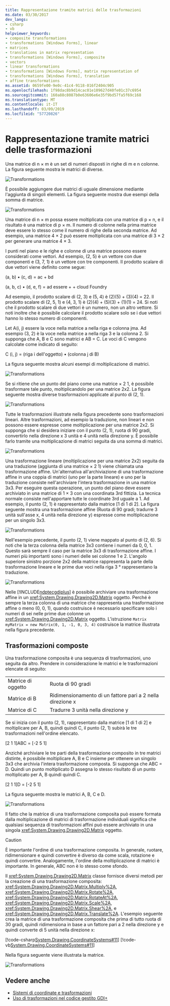 ```yaml
---
title: Rappresentazione tramite matrici delle trasformazioni
ms.date: 03/30/2017
dev_langs:
- csharp
- vb
helpviewer_keywords:
- composite transformations
- transformations [Windows Forms], linear
- matrices
- translations in matrix representation
- transformations [Windows Forms], composite
- vectors
- linear transformations
- transformations [Windows Forms], matrix representation of
- transformations [Windows Forms], translation
- affine transformations
ms.assetid: 0659fe00-9e0c-41c4-9118-016f2404c905
ms.openlocfilehash: 1f98dac8b9d14cac01e109627d40fe01c37c6954
ms.sourcegitcommit: 160a88c8087b0e63606e6e35f9bd57fa5f69c168
ms.translationtype: MT
ms.contentlocale: it-IT
ms.lasthandoff: 03/09/2019
ms.locfileid: "57720826"
---
```

# <a name="matrix-representation-of-transformations"></a>Rappresentazione tramite matrici delle trasformazioni
Una matrice di n × m è un set di numeri disposti in righe di m e n colonne. La figura seguente mostra le matrici di diverse.  
  
 ![Transformations](./media/aboutgdip05-art04.gif "AboutGdip05_art04")  
  
 È possibile aggiungere due matrici di uguale dimensione mediante l'aggiunta di singoli elementi. La figura seguente mostra due esempi della somma di matrice.  
  
 ![Transformations](./media/aboutgdip05-art05.gif "AboutGdip05_art05")  
  
 Una matrice di n × m possa essere moltiplicata con una matrice di p × n, e il risultato è una matrice di p × m. Il numero di colonne nella prima matrice deve essere lo stesso come il numero di righe della seconda matrice. Ad esempio, una matrice 4 × 2 può essere moltiplicata con una matrice di 3 × 2 per generare una matrice 4 × 3.  
  
 I punti nel piano e le righe e colonne di una matrice possono essere considerati come vettori. Ad esempio, (2, 5) è un vettore con due componenti e (3, 7, 1) è un vettore con tre componenti. Il prodotto scalare di due vettori viene definito come segue:  
  
 (a, b) • (c, d) = ac + bd  
  
 (a, b, c) • (d, e, f) = ad essere + + cloud Foundry  
  
 Ad esempio, il prodotto scalare di (2, 3) e (5, 4) è (2)(5) + (3)(4) = 22. Il prodotto scalare di (2, 5, 1) e (4, 3, 1) è (2)(4) + (5)(3) + (1)(1) = 24. Si noti che il prodotto scalare di due vettori è un numero, non un altro vettore. Si noti inoltre che è possibile calcolare il prodotto scalare solo se i due vettori hanno lo stesso numero di componenti.  
  
 Let A(i, j) essere la voce nella matrice a nella riga e colonna jma. Ad esempio (3, 2) è la voce nella matrice a nella riga 3 e la colonna 2. Si supponga che A, B e C sono matrici e AB = C. Le voci di C vengono calcolate come indicato di seguito:  
  
 C (i, j) = (riga i dell'oggetto) • (colonna j di B)  
  
 La figura seguente mostra alcuni esempi di moltiplicazione di matrici.  
  
 ![Transformations](./media/aboutgdip05-art06.gif "AboutGdip05_art06")  
  
 Se si ritiene che un punto del piano come una matrice × 2 1, è possibile trasformare tale punto, moltiplicandolo per una matrice 2x2. La figura seguente mostra diverse trasformazioni applicate al punto di (2, 1).  
  
 ![Transformations](./media/aboutgdip05-art07.gif "AboutGdip05_art07")  
  
 Tutte le trasformazioni illustrate nella figura precedente sono trasformazioni lineari. Altre trasformazioni, ad esempio la traduzione, non lineari e non possono essere espresse come moltiplicazione per una matrice 2x2. Si supponga che si desidera iniziare con il punto (2, 1), ruota di 90 gradi, convertirlo nella direzione x 3 unità e 4 unità nella direzione y. È possibile farlo tramite una moltiplicazione di matrici seguita da una somma di matrici.  
  
 ![Transformations](./media/aboutgdip05-art08.gif "AboutGdip05_art08")  
  
 Una trasformazione lineare (moltiplicazione per una matrice 2x2) seguita da una traduzione (aggiunta di una matrice × 2 1) viene chiamata una trasformazione affine. Un'alternativa all'archiviazione di una trasformazione affine in una coppia di matrici (uno per la parte lineare) e uno per la traduzione consiste nell'archiviare l'intera trasformazione in una matrice 3x3. Per eseguire questa operazione, un punto del piano deve essere archiviato in una matrice di 1 × 3 con una coordinata 3rd fittizia. La tecnica normale consiste nell'apportare tutte le coordinate 3rd uguale a 1. Ad esempio, il punto (2, 1) è rappresentato dalla matrice [1 di 1 di 2]. La figura seguente mostra una trasformazione affine (Ruota di 90 gradi; tradurre 3 unità sull'asse x, 4 unità nella direzione y) espresse come moltiplicazione per un singolo 3x3.  
  
 ![Transformations](./media/aboutgdip05-art09.gif "AboutGdip05_art09")  
  
 Nell'esempio precedente, il punto (2, 1) viene mappato al punto di (2, 6). Si noti che la terza colonna della matrice 3x3 contiene i numeri da 0, 0, 1. Questo sarà sempre il caso per la matrice 3x3 di trasformazione affine. I numeri più importanti sono i numeri delle sei colonne 1 e 2. L'angolo superiore sinistro porzione 2x2 della matrice rappresenta la parte della trasformazione lineare e le prime due voci nella riga 3 ° rappresentano la traduzione.  
  
 ![Transformations](./media/aboutgdip05-art10.gif "AboutGdip05_art10")  
  
 Nelle [!INCLUDE[ndptecgdiplus](../../../../includes/ndptecgdiplus-md.md)] è possibile archiviare una trasformazione affine in un <xref:System.Drawing.Drawing2D.Matrix> oggetto. Perché è sempre la terza colonna di una matrice che rappresenta una trasformazione affine o meno (0, 0, 1), quando costruisce è necessario specificare solo i numeri di sei nelle prime due colonne un <xref:System.Drawing.Drawing2D.Matrix> oggetto. L'istruzione `Matrix myMatrix = new Matrix(0, 1, -1, 0, 3, 4)` costruisce la matrice illustrata nella figura precedente.  
  
## <a name="composite-transformations"></a>Trasformazioni composte  
 Una trasformazione composita è una sequenza di trasformazioni, uno seguita da altro. Prendere in considerazione le matrici e le trasformazioni elencate di seguito:  
  
|||  
|-|-|  
|Matrice di oggetto|Ruota di 90 gradi|  
|Matrice di B|Ridimensionamento di un fattore pari a 2 nella direzione x|  
|Matrice di C|Tradurre 3 unità nella direzione y|  
  
 Se si inizia con il punto (2, 1), rappresentato dalla matrice [1 di 1 di 2] e moltiplicare per A, B, quindi quindi C, il punto (2, 1) subirà le tre trasformazioni nell'ordine elencato.  
  
 [2 1 1]ABC = [-2 5 1]  
  
 Anziché archiviare le tre parti della trasformazione composito in tre matrici distinte, è possibile moltiplicare A, B e C insieme per ottenere un singolo 3x3 che archivia l'intera trasformazione composta. Si supponga che ABC = D. Quindi un punto moltiplicato D assegna lo stesso risultato di un punto moltiplicato per A, B quindi quindi C.  
  
 [2 1 1]D = [-2 5 1]  
  
 La figura seguente mostra le matrici A, B, C e D.  
  
 ![Transformations](./media/aboutgdip05-art12.gif "AboutGdip05_art12")  
  
 Il fatto che la matrice di una trasformazione composita può essere formata dalla moltiplicazione di matrici di trasformazione individuali significa che qualsiasi sequenza di trasformazioni affini può essere archiviato in una singola <xref:System.Drawing.Drawing2D.Matrix> oggetto.  
  
> [!CAUTION]
>  È importante l'ordine di una trasformazione composita. In generale, ruotare, ridimensionare e quindi convertire è diverso da come scala, rotazione e quindi convertire. Analogamente, l'ordine della moltiplicazione di matrici è importante. In generale, ABC non è lo stesso come sfondo.  
  
 Il <xref:System.Drawing.Drawing2D.Matrix> classe fornisce diversi metodi per la creazione di una trasformazione composita: <xref:System.Drawing.Drawing2D.Matrix.Multiply%2A>, <xref:System.Drawing.Drawing2D.Matrix.Rotate%2A>, <xref:System.Drawing.Drawing2D.Matrix.RotateAt%2A>, <xref:System.Drawing.Drawing2D.Matrix.Scale%2A>, <xref:System.Drawing.Drawing2D.Matrix.Shear%2A>, e <xref:System.Drawing.Drawing2D.Matrix.Translate%2A>. L'esempio seguente crea la matrice di una trasformazione composita che prima di tutto ruota di 30 gradi, quindi ridimensiona in base a un fattore pari a 2 nella direzione y e quindi converte di 5 unità nella direzione x:  
  
 [!code-csharp[System.Drawing.CoordinateSystems#11](~/samples/snippets/csharp/VS_Snippets_Winforms/System.Drawing.CoordinateSystems/CS/Class1.cs#11)]
 [!code-vb[System.Drawing.CoordinateSystems#11](~/samples/snippets/visualbasic/VS_Snippets_Winforms/System.Drawing.CoordinateSystems/VB/Class1.vb#11)]  
  
 Nella figura seguente viene illustrata la matrice.  
  
 ![Transformations](./media/aboutgdip05-art13.gif "AboutGdip05_art13")  
  
## <a name="see-also"></a>Vedere anche
- [Sistemi di coordinate e trasformazioni](coordinate-systems-and-transformations.md)
- [Uso di trasformazioni nel codice gestito GDI+](using-transformations-in-managed-gdi.md)
